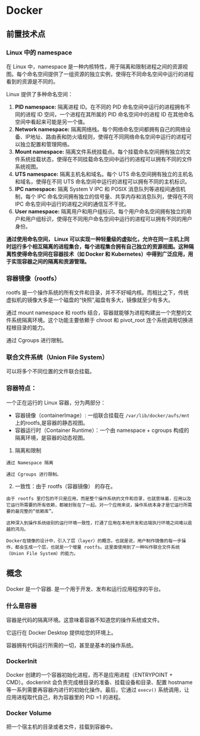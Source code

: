 # Docker
## 前置技术点
### Linux 中的 namespace
  在 Linux 中，namespace 是一种内核特性，用于隔离和限制进程之间的资源视图。每个命名空间提供了一组资源的独立实例，使得在不同命名空间中运行的进程看到的资源是不同的。

  Linux 提供了多种命名空间：

  1. **PID namespace:** 隔离进程 ID。在不同的 PID 命名空间中运行的进程拥有不同的进程 ID 空间，一个进程在其所属的 PID 命名空间中的进程 ID 在其他命名空间中看起来可能是另一个值。
  2. **Network namespace:** 隔离网络栈。每个网络命名空间都拥有自己的网络设备、IP地址、路由表和防火墙规则，使得在不同网络命名空间中运行的进程可以独立配置和管理网络。
  3. **Mount namespace:** 隔离文件系统挂载点。每个挂载命名空间拥有独立的文件系统挂载状态，使得在不同挂载命名空间中运行的进程可以拥有不同的文件系统视图。
  4. **UTS namespace:** 隔离主机名和域名。每个 UTS 命名空间拥有独立的主机名和域名，使得在不同 UTS 命名空间中运行的进程可以拥有不同的主机标识。
  5. **IPC namespace:** 隔离 System V IPC 和 POSIX 消息队列等进程间通信机制，每个 IPC 命名空间拥有独立的信号量、共享内存和消息队列，使得在不同 IPC 命名空间中运行的进程之间的通信互不干扰。
  6. **User namespace:** 隔离用户和用户组标识。每个用户命名空间拥有独立的用户和用户组标识，使得在不同用户命名空间中运行的进程可以拥有不同的用户身份。

  **通过使用命名空间， Linux 可以实现一种轻量级的虚拟化，允许在同一主机上同时运行多个相互隔离的进程集合，每个进程集合拥有自己独立的资源视图。这种隔离性使得命名空间在容器技术（如 Docker 和 Kubernetes）中得到广泛应用，用于实现容器之间的隔离和资源管理。**

### 容器镜像（rootfs）
  rootfs 是一个操作系统的所有文件和目录，并不不好喊内核。而相比之下，传统虚拟机的镜像大多是一个磁盘的“快照”,磁盘有多大，镜像就至少有多大。

  通过 mount namespace 和 rootfs 结合，容器就能够为进程构建出一个完整的文件系统隔离环境。这个功能主要依赖于 chroot 和 pivot_root 连个系统调用切换进程根目录的能力。

  通过 Cgroups 进行限制。

### 联合文件系统（Union File System）
  可以将多个不同位置的文件联合挂载。

### 容器特点：
  一个正在运行的 Linux 容器，分为两部分：

  - 容器镜像（containerImage）: 一组联合挂载在 ```/var/lib/docker/aufs/mnt``` 上的rootfs,是容器的静态视图。
  - 容器运行时（Container Runtime）：一个由 namespace + cgroups 构成的隔离环境，是容器的动态视图。

  1. 隔离和限制

    通过 Namespace 隔离

    通过 Cgroups 进行限制。

  2. 一致性：由于 rootfs（容器镜像） 的存在。

    由于 rootfs 里打包的不只是应用，而是整个操作系统的文件和目录，也就意味着，应用以及它运行所需要的所有依赖，都被封账在了一起。对一个应用来说，操作系统本身才是它运行所需要的最完整的“依赖库”。

    这种深入到操作系统级别的运行环境一致性，打通了应用在本地开发和远端执行环境之间难以逾越的鸿沟。

    Docker在镜像的设计中，引入了层（layer）的概念。也就是说，用户制作镜像的每一步操作，都会生成一个层，也就是一个增量 rootfs。这里面使用到了一种叫作联合文件系统（Union File System）的能力。  
    
## 概念
  Docker 是一个容器. 是一个用于开发、发布和运行应用程序的平台。
### 什么是容器
  容器是代码的隔离环境。这意味着容器不知道您的操作系统或文件。

  它运行在 Docker Desktop 提供给您的环境上。

  容器拥有代码运行所需的一切，甚至是基本的操作系统。
### DockerInit
  Docker 创建的一个容器初始化进程，而不是应用进程（ENTRYPOINT + CMD）。dockerinit 会负责完成根目录的准备、挂载设备和目录、配置 hostname 等一系列需要再容器内进行的初始化操作。最后，它通过 ```execv()``` 系统调用，让应用进程取代自己，称为容器里的 PID =1 的进程。
### Docker Volume
  把一个宿主机的目录或者文件，挂载到容器中。